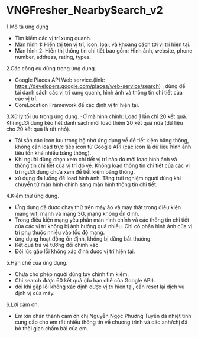 # VNGFresher_NearbySearch_v2

1.Mô tả ứng dụng
- Tìm kiếm các vị trí xung quanh.
- Màn hình 1: Hiển thị tên vị trí, icon, loại, và khoảng cách tới vị trí hiện tại.
- Màn hình 2: Hiển thị thông tin chi tiết bao gồm: Hình ảnh, website, phone number, address, rating, types.

2.Các công cụ dùng trong ứng dụng.
- Google Places API Web service.(link: https://developers.google.com/places/web-service/search) , dùng để tải danh sách các vị trí xung quanh, hình ảnh và thông tin chi tiết của các vị trí.
- CoreLocation Framework để xác định vị trí hiện tại.

3.Xử lý tối ưu trong ứng dụng.
-Ở mà hình chính: Load 1 lần chỉ 20 kết quả. Khi người dùng kéo hết danh sách mới load thêm 20 kết quả nữa (dữ liệu cho 20 kết quả là rất nhỏ).
- Tải sẵn các icon lưu trong bộ nhớ ứng dụng về để  tiết kiệm băng thông, không cần load trực tiếp icon từ Google API (các icon là dữ liệu hình ảnh tiêu tốn khá nhiều băng thông).
- Khi người dùng chọn xem chi tiết vị trí nào đó mới load hình ảnh và thông tin chi tiết của vị trí đó về. Không load thông tin chi tiết của các vị trí người dùng chưa xem để tiết kiệm băng thông.
- xử dụng đa luồng để load hình ảnh. Tăng trải nghiệm người dùng khi chuyển từ màn hình chính sang màn hình thông tin chi tiết.

4.Kiểm thử ứng dụng.
- Ứng dụng đã được chaỵ thử trên máy ảo và máy thật trong điều kiện mạng wifi mạnh và mạng 3G, mạng không ổn định.
- Trong điều kiện mạng yếu phần màn hình chính và các thông tin chi tiết của các vị trí không bị ảnh hưởng quá nhiều. Chỉ có phần hình ảnh của vị trí phụ thuộc nhiều vào tốc độ mạng.
- ứng dụng hoạt động ổn định, không bị dừng bất thường.
- Kết quả trả về tương đối chính xác.
- Đôi lúc gặp lỗi không xác định được vị trí hiện tại.

5.Hạn chế của ứng dụng.
- Chưa cho phép người dùng tuỳ chỉnh tìm kiếm.
- Chỉ search được 60 kết quả (do hạn chế của Google API).
- đôi khi gặp lỗi không xác định được vị trí hiện tại, cần reset lại dịch vụ định vị của máy.

6.Lời cảm ơn.
- Em xin chân thành cảm ơn chị Nguyễn Ngọc Phương Tuyền đã nhiệt tình cung cấp cho em rất nhiều thông tin về chương trình và các anh/chị đã bỏ thời gian chấm bài của em.
